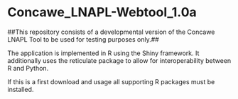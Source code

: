 # Concawe_LNAPL-Webtool_1.0a

##This repository consists of a developmental version of the Concawe LNAPL Tool to be used for testing purposes only.##

The application is implemented in R using the Shiny framework. It additionally uses the reticulate package to allow for interoperability between R and Python.

If this is a first download and usage all supporting R packages must be installed. 